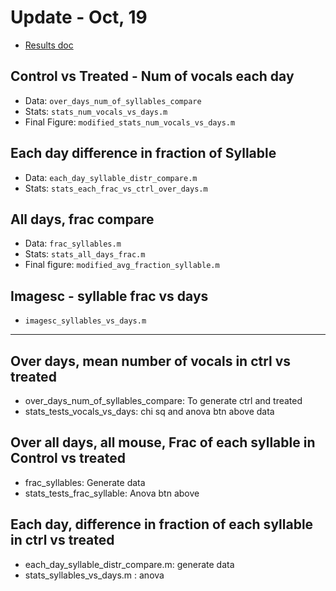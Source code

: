 # Update - Oct, 19
- [Results doc](https://docs.google.com/document/d/1QzULXaf5v3fMQMGo-Svjn-nxEw1AgS86cbZ0hrVOs04/edit)
## Control vs Treated - Num of vocals each day
- Data: `over_days_num_of_syllables_compare`
- Stats: `stats_num_vocals_vs_days.m`
- Final Figure: `modified_stats_num_vocals_vs_days.m`

## Each day difference in fraction of Syllable
- Data: `each_day_syllable_distr_compare.m`
- Stats: `stats_each_frac_vs_ctrl_over_days.m`

## All days, frac compare
- Data: `frac_syllables.m`
- Stats: `stats_all_days_frac.m`
- Final figure: `modified_avg_fraction_syllable.m`

##  Imagesc - syllable frac vs days
 - `imagesc_syllables_vs_days.m`
------------------------------------------------

## Over days, mean number of vocals in ctrl vs treated
- over_days_num_of_syllables_compare: To generate ctrl and treated
- stats_tests_vocals_vs_days: chi sq and anova btn above data

## Over all days, all mouse, Frac of each syllable in Control vs treated 
- frac_syllables: Generate data
- stats_tests_frac_syllable: Anova btn above 

## Each day, difference in fraction of each syllable in ctrl vs treated
- each_day_syllable_distr_compare.m: generate data
- stats_syllables_vs_days.m : anova